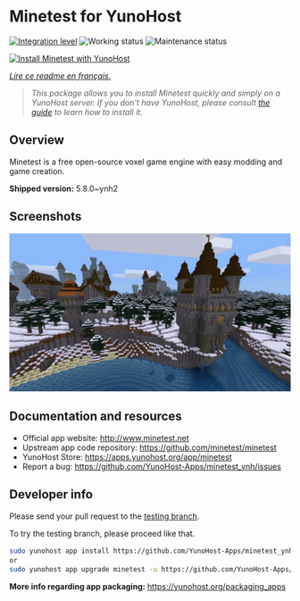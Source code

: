 <!--
N.B.: This README was automatically generated by https://github.com/YunoHost/apps/tree/master/tools/README-generator
It shall NOT be edited by hand.
-->

# Minetest for YunoHost

[![Integration level](https://dash.yunohost.org/integration/minetest.svg)](https://dash.yunohost.org/appci/app/minetest) ![Working status](https://ci-apps.yunohost.org/ci/badges/minetest.status.svg) ![Maintenance status](https://ci-apps.yunohost.org/ci/badges/minetest.maintain.svg)

[![Install Minetest with YunoHost](https://install-app.yunohost.org/install-with-yunohost.svg)](https://install-app.yunohost.org/?app=minetest)

*[Lire ce readme en français.](./README_fr.md)*

> *This package allows you to install Minetest quickly and simply on a YunoHost server.
If you don't have YunoHost, please consult [the guide](https://yunohost.org/#/install) to learn how to install it.*

## Overview

Minetest is a free open-source voxel game engine with easy modding and game creation.


**Shipped version:** 5.8.0~ynh2

## Screenshots

![Screenshot of Minetest](./doc/screenshots/screenshot.jpg)

## Documentation and resources

* Official app website: <http://www.minetest.net>
* Upstream app code repository: <https://github.com/minetest/minetest>
* YunoHost Store: <https://apps.yunohost.org/app/minetest>
* Report a bug: <https://github.com/YunoHost-Apps/minetest_ynh/issues>

## Developer info

Please send your pull request to the [testing branch](https://github.com/YunoHost-Apps/minetest_ynh/tree/testing).

To try the testing branch, please proceed like that.

``` bash
sudo yunohost app install https://github.com/YunoHost-Apps/minetest_ynh/tree/testing --debug
or
sudo yunohost app upgrade minetest -u https://github.com/YunoHost-Apps/minetest_ynh/tree/testing --debug
```

**More info regarding app packaging:** <https://yunohost.org/packaging_apps>
